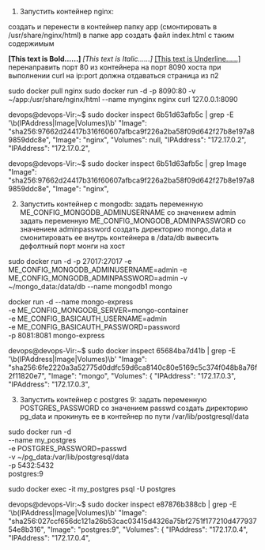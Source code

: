 1. Запустить контейнер nginx:
   
создать и перенести в контейнер папку app (смонтировать в /usr/share/nginx/html)
в папке app создать файл index.html с таким содержимым

<Html>    
<Head>  
<title>  
Example of make a text B,I,U  
</title>  
</Head>  
<Body>   
<b> [This text is Bold......] </b>  
<I> [This text is Italic......] </I>  
<U> [This text is Underline......] </U>   
</Body>  
</Html> 
перенаправить порт 80 из контейнера на порт 8090 хоста
при выполнении curl на ip:port должна отдаваться страница из п2

sudo docker pull nginx 
sudo docker run -d -p 8090:80 -v ~/app:/usr/share/nginx/html --name mynginx nginx
curl 127.0.0.1:8090

devops@devops-Vir:~$ sudo docker inspect 6b51d63afb5c | grep -E '\b(IPAddress|Image|Volumes)\b'
        "Image": "sha256:97662d24417b316f60607afbca9f226a2ba58f09d642f27b8e197a89859ddc8e",
            "Image": "nginx",
            "Volumes": null,
            "IPAddress": "172.17.0.2",
                    "IPAddress": "172.17.0.2",



devops@devops-Vir:~$ sudo docker inspect 6b51d63afb5c | grep Image
        "Image": "sha256:97662d24417b316f60607afbca9f226a2ba58f09d642f27b8e197a89859ddc8e",
            "Image": "nginx",


2. Запустить контейнер с mongodb:
задать переменную ME_CONFIG_MONGODB_ADMINUSERNAME со значением admin
задать переменную ME_CONFIG_MONGODB_ADMINPASSWORD со значением adminpassword
создать директорию mongo_data и смонитировать ее внутрь контейнера в /data/db
вывесить дефолтный порт монги на хост

sudo docker run -d -p 27017:27017 -e ME_CONFIG_MONGODB_ADMINUSERNAME=admin -e ME_CONFIG_MONGODB_ADMINPASSWORD=admin -v ~/mongo_data:/data/db --name mongodb1  mongo

docker run -d --name mongo-express \
    -e ME_CONFIG_MONGODB_SERVER=mongo-container \
    -e ME_CONFIG_BASICAUTH_USERNAME=admin \
    -e ME_CONFIG_BASICAUTH_PASSWORD=password \
    -p 8081:8081 mongo-express

devops@devops-Vir:~$ sudo docker inspect 65684ba7d41b | grep -E '\b(IPAddress|Image|Volumes)\b'
        "Image": "sha256:6fe2220a3a52775d0ddfc59d6ca8140c80e5169c5c374f048b8a76f2f11820e7",
            "Image": "mongo",
            "Volumes": {
            "IPAddress": "172.17.0.3",
                    "IPAddress": "172.17.0.3",

    

3. Запустить контейнер с postgres 9:
задать переменную POSTGRES_PASSWORD со значением passwd
создать директорию pg_data и прокинуть ее в контейнер по пути /var/lib/postgresql/data

sudo docker run -d \
  --name my_postgres \
  -e POSTGRES_PASSWORD=passwd \
  -v ~/pg_data:/var/lib/postgresql/data \
  -p 5432:5432 \
  postgres:9

sudo docker exec -it my_postgres psql -U postgres

devops@devops-Vir:~$ sudo docker inspect e87876b388cb | grep -E '\b(IPAddress|Image|Volumes)\b'
        "Image": "sha256:027ccf656dc121a26b53cac03415d4326a75bf2751f177210d47793754e8b316",
            "Image": "postgres:9",
            "Volumes": {
            "IPAddress": "172.17.0.4",
                    "IPAddress": "172.17.0.4",


